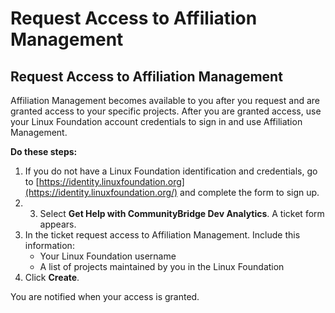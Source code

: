 # Request Access to Affiliation Management

## Request Access to Affiliation Management

Affiliation Management becomes available to you after you request and are granted access to your specific projects. After you are granted access, use your Linux Foundation account credentials to sign in and use Affiliation Management.

**Do these steps:**

1. If you do not have a Linux Foundation identification and credentials, go to [https://identity.linuxfoundation.org](https://identity.linuxfoundation.org/) and complete the form to sign up.
2. 3. Select **Get Help with CommunityBridge Dev Analytics**. A ticket form appears.
4. In the ticket request access to Affiliation Management. Include this information:
   * Your Linux Foundation username
   * A list of projects maintained by you in the Linux Foundation
5. Click **Create**.

You are notified when your access is granted.

